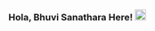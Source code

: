### Hola, Bhuvi Sanathara Here! <img src="https://raw.githubusercontent.com/MartinHeinz/MartinHeinz/master/wave.gif" width="20px">
<br>
<!--![Bhuvnesh Sanathara github stats](https://github-readme-stats.vercel.app/api?username=bhuvisanathra&)  

![Bhuvnesh Sanathara streak stats](https://github-readme-streak-stats.herokuapp.com/?user=bhuvisanathra&)  

<img src ="https://github-readme-stats.vercel.app/api/top-langs/?username=bhuvisanathra">

<img src="https://github-profile-trophy.vercel.app/?username=bhuvisanathra">-->
## Study : 
      My name is Bhuvnesh Sanathara . I am currently pursuing B.Tech Information Technology 
      At Dharmsinh Desai University(DDU) , Nadiad.
      Currently I am in 4th semester.
